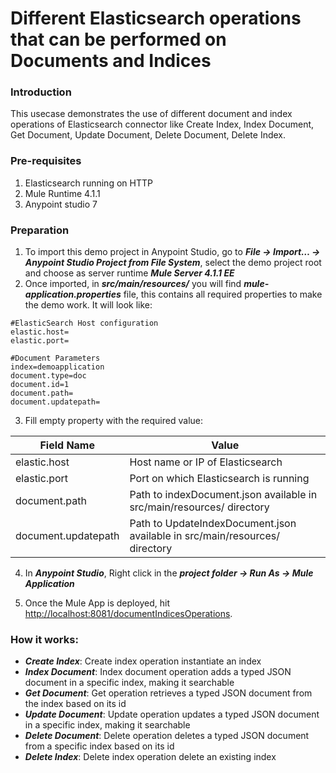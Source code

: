 # Different Elasticsearch operations that can be performed on Documents and Indices

### Introduction
This usecase demonstrates the use of different document and index operations of Elasticsearch connector like Create Index, Index Document, Get Document, Update Document, Delete Document, Delete Index.

### Pre-requisites
1. Elasticsearch running on HTTP
2. Mule Runtime 4.1.1 
3. Anypoint studio 7

### Preparation
1. To import this demo project in Anypoint Studio, go to ***File → Import…​ → Anypoint Studio Project from File System***, select the demo project root and choose as server runtime ***Mule Server 4.1.1 EE*** 
2. Once imported, in ***src/main/resources/*** you will find ***mule-application.properties*** file, this contains all required properties to make the demo work. It will look like:

```
#ElasticSearch Host configuration
elastic.host=
elastic.port=

#Document Parameters
index=demoapplication
document.type=doc
document.id=1
document.path= 
document.updatepath= 
```

3. Fill empty property with the required value:
	
Field Name        | Value
-------------     | -------------
elastic.host 	  | Host name or IP of Elasticsearch
elastic.port      | Port on which Elasticsearch is running
document.path	  | Path to indexDocument.json available in src/main/resources/ directory
document.updatepath | Path to UpdateIndexDocument.json available in src/main/resources/ directory

4. In ***Anypoint Studio***, Right click in the ***project folder → Run As → Mule Application***

5. Once the Mule App is deployed, hit <http://localhost:8081/documentIndicesOperations>.
  
### How it works:
- ***Create Index***: Create index operation instantiate an index
- ***Index Document***: Index document operation adds a typed JSON document in a specific index, making it searchable
- ***Get Document***: Get operation retrieves a typed JSON document from the index based on its id
- ***Update Document***: Update operation updates a typed JSON document in a specific index, making it searchable
- ***Delete Document***: Delete operation deletes a typed JSON document from a specific index based on its id
- ***Delete Index***: Delete index operation delete an existing index